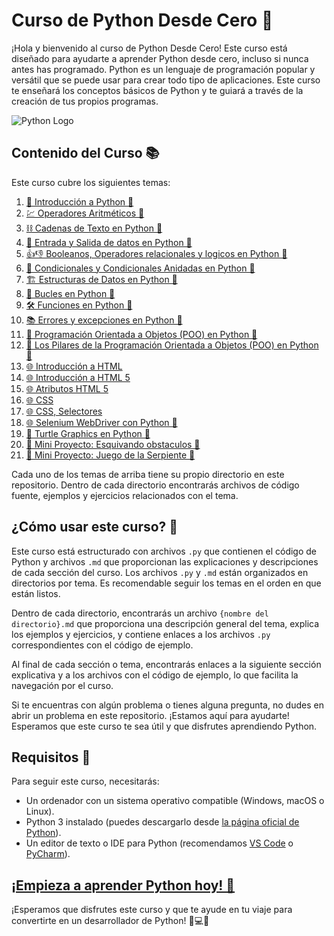 # Curso de Python Desde Cero 🚀

¡Hola y bienvenido al curso de Python Desde Cero! Este curso está diseñado para ayudarte a aprender Python desde cero, incluso si nunca antes has programado. Python es un lenguaje de programación popular y versátil que se puede usar para crear todo tipo de aplicaciones. Este curso te enseñará los conceptos básicos de Python y te guiará a través de la creación de tus propios programas.

![Python Logo](https://upload.wikimedia.org/wikipedia/commons/c/c3/Python-logo-notext.svg)

## Contenido del Curso 📚

Este curso cubre los siguientes temas:

1. [💯 Introducción a Python 🐍](https://github.com/YonRasgg/Curso-de-Python-Desde-Cero/blob/main/1.%20Introduccion/Introduccion.md)
2. [💹 Operadores Aritméticos 🐍](https://github.com/YonRasgg/Curso-de-Python-Desde-Cero/blob/main/2.%20Operadores%20Aritmeticos/Introduccion.md)
3. [⛓️ Cadenas de Texto en Python 🐍](https://github.com/YonRasgg/Curso-de-Python-Desde-Cero/blob/main/3.%20Cadenas%20de%20Texto/Introduccion.md)
4. [📅 Entrada y Salida de datos en Python 🐍](https://github.com/YonRasgg/Curso-de-Python-Desde-Cero/blob/main/4.%20Entrada%20y%20Salida%20por%20Teclado/Introduccion.md)
5. [👍👎 Booleanos, Operadores relacionales y logicos en Python 🐍](https://github.com/YonRasgg/Curso-de-Python-Desde-Cero/blob/main/5.%20BooleanosOperadores/Introduccion.md)
6. [🎯 Condicionales y Condicionales Anidadas en Python 🐍](https://github.com/YonRasgg/Curso-de-Python-Desde-Cero/blob/main/6.%20Condicionales/Introduccion.md)
7. [🏗️ Estructuras de Datos en Python 🐍](https://github.com/YonRasgg/Curso-de-Python-Desde-Cero/blob/main/7.%20Estructuras%20de%20Datos/Introduccion.md)
8. [🔄 Bucles en Python 🐍](https://github.com/YonRasgg/Curso-de-Python-Desde-Cero/blob/main/8.%20Bucles/Introduccion.md)
9. [🛠️ Funciones en Python 🐍](https://github.com/YonRasgg/Curso-de-Python-Desde-Cero/blob/main/9.%20Funciones/Introduccion.md)
10. [📚 Errores y excepciones en Python 🐍](https://github.com/YonRasgg/Curso-de-Python-Desde-Cero/blob/main/10.%20GestionErrores/Introduccion.md)
11. [📘 Programación Orientada a Objetos (POO) en Python 🐍](https://github.com/YonRasgg/Curso-de-Python-Desde-Cero/blob/main/11.%20Programacion%20Orientada%20a%20Objetos/Introduccion.md)
12. [🎯 Los Pilares de la Programación Orientada a Objetos (POO) en Python 🐍](https://github.com/YonRasgg/Curso-de-Python-Desde-Cero/blob/main/12.%20Pilares%20de%20Programacion%20Orienteda%20a%20Objetos/Introduccion.md)
13. [🌐 Introducción a HTML](https://github.com/YonRasgg/Curso-de-Python-Desde-Cero/blob/main/13.HTML/Introduccion.md)
14. [🌐 Introducción a HTML 5](https://github.com/YonRasgg/Curso-de-Python-Desde-Cero/blob/main/14.%20HTML%205/HTML5.md)
15. [🌐 Atributos HTML 5](https://github.com/YonRasgg/Curso-de-Python-Desde-Cero/blob/main/15.%20Atributos%20HTML%205/1.Style.md)
16. [🌐 CSS](https://github.com/YonRasgg/Curso-de-Python-Desde-Cero/blob/main/16.%20CSS/1.CSS.md)
17. [🌐 CSS, Selectores](https://github.com/YonRasgg/Curso-de-Python-Desde-Cero/blob/main/17.%20Selectores%20CSS/1.SelectorUniversal.md)
18. [🌐 Selenium WebDriver con Python 🐍](https://github.com/YonRasgg/Curso-de-Python-Desde-Cero/blob/main/18.%20Selenium%20Web%20Driver%20Python/Introduccion.md)
19. [🐢 Turtle Graphics en Python 🐍](https://github.com/YonRasgg/Curso-de-Python-Desde-Cero/blob/main/19.%20Turtle%20con%20python/Introduccion.md)
20. [🐍 Mini Proyecto: Esquivando obstaculos 🐢](https://github.com/YonRasgg/Curso-de-Python-Desde-Cero/blob/main/20.%20Mini-Proyecto-1/Descripcion_Proyecto.md)
21. [🐍 Mini Proyecto: Juego de la Serpiente 🐍](https://github.com/YonRasgg/Curso-de-Python-Desde-Cero/blob/main/21.%20Mini-Proyecto-2/Descripcion_Proyecto.md)

Cada uno de los temas de arriba tiene su propio directorio en este repositorio. Dentro de cada directorio encontrarás archivos de código fuente, ejemplos y ejercicios relacionados con el tema.

## ¿Cómo usar este curso? 🤔

Este curso está estructurado con archivos `.py` que contienen el código de Python y archivos `.md` que proporcionan las explicaciones y descripciones de cada sección del curso. Los archivos `.py` y `.md` están organizados en directorios por tema. Es recomendable seguir los temas en el orden en que están listos.

Dentro de cada directorio, encontrarás un archivo `{nombre del directorio}.md` que proporciona una descripción general del tema, explica los ejemplos y ejercicios, y contiene enlaces a los archivos `.py` correspondientes con el código de ejemplo.

Al final de cada sección o tema, encontrarás enlaces a la siguiente sección explicativa y a los archivos con el código de ejemplo, lo que facilita la navegación por el curso.

Si te encuentras con algún problema o tienes alguna pregunta, no dudes en abrir un problema en este repositorio. ¡Estamos aquí para ayudarte! Esperamos que este curso te sea útil y que disfrutes aprendiendo Python.

## Requisitos 🧰

Para seguir este curso, necesitarás:

- Un ordenador con un sistema operativo compatible (Windows, macOS o Linux).
- Python 3 instalado (puedes descargarlo desde [la página oficial de Python](https://www.python.org/downloads/)).
- Un editor de texto o IDE para Python (recomendamos [VS Code](https://code.visualstudio.com/) o [PyCharm](https://www.jetbrains.com/pycharm/)).

## [¡Empieza a aprender Python hoy! 🎉](https://github.com/YonRasgg/Curso-de-Python-Desde-Cero/blob/main/1.%20Introduccion/Introduccion.md)

¡Esperamos que disfrutes este curso y que te ayude en tu viaje para convertirte en un desarrollador de Python! 🐍💻🚀
